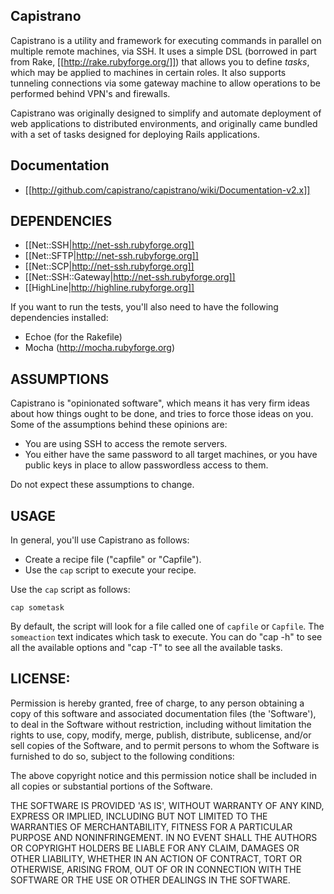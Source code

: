 ## Capistrano

Capistrano is a utility and framework for executing commands in parallel on multiple remote machines, via SSH. It uses a simple DSL (borrowed in part from Rake, [[http://rake.rubyforge.org/]]) that allows you to define _tasks_, which may be applied to machines in certain roles. It also supports tunneling connections via some gateway machine to allow operations to be performed behind VPN's and firewalls.

Capistrano was originally designed to simplify and automate deployment of web applications to distributed environments, and originally came bundled with a set of tasks designed for deploying Rails applications.

## Documentation

* [[http://github.com/capistrano/capistrano/wiki/Documentation-v2.x]]

## DEPENDENCIES

* [[Net::SSH|http://net-ssh.rubyforge.org]]
* [[Net::SFTP|http://net-ssh.rubyforge.org]]
* [[Net::SCP|http://net-ssh.rubyforge.org]]
* [[Net::SSH::Gateway|http://net-ssh.rubyforge.org]]
* [[HighLine|http://highline.rubyforge.org]]

If you want to run the tests, you'll also need to have the following dependencies installed:

* Echoe (for the Rakefile)
* Mocha (http://mocha.rubyforge.org)

## ASSUMPTIONS

Capistrano is "opinionated software", which means it has very firm ideas about how things ought to be done, and tries to force those ideas on you. Some of the assumptions behind these opinions are:

* You are using SSH to access the remote servers.
* You either have the same password to all target machines, or you have public keys in place to allow passwordless access to them.

Do not expect these assumptions to change.

## USAGE

In general, you'll use Capistrano as follows:

* Create a recipe file ("capfile" or "Capfile").
* Use the `cap` script to execute your recipe.

Use the `cap` script as follows:

    cap sometask

By default, the script will look for a file called one of `capfile` or `Capfile`. The `someaction` text indicates which task to execute. You can do "cap -h" to see all the available options and "cap -T" to see all the available tasks.

## LICENSE:

Permission is hereby granted, free of charge, to any person obtaining
a copy of this software and associated documentation files (the
'Software'), to deal in the Software without restriction, including
without limitation the rights to use, copy, modify, merge, publish,
distribute, sublicense, and/or sell copies of the Software, and to
permit persons to whom the Software is furnished to do so, subject to
the following conditions:

The above copyright notice and this permission notice shall be
included in all copies or substantial portions of the Software.

THE SOFTWARE IS PROVIDED 'AS IS', WITHOUT WARRANTY OF ANY KIND,
EXPRESS OR IMPLIED, INCLUDING BUT NOT LIMITED TO THE WARRANTIES OF
MERCHANTABILITY, FITNESS FOR A PARTICULAR PURPOSE AND NONINFRINGEMENT.
IN NO EVENT SHALL THE AUTHORS OR COPYRIGHT HOLDERS BE LIABLE FOR ANY
CLAIM, DAMAGES OR OTHER LIABILITY, WHETHER IN AN ACTION OF CONTRACT,
TORT OR OTHERWISE, ARISING FROM, OUT OF OR IN CONNECTION WITH THE
SOFTWARE OR THE USE OR OTHER DEALINGS IN THE SOFTWARE.

